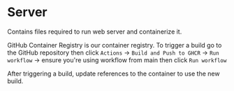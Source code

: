 
# Server

Contains files required to run web server and containerize it.

GitHub Container Registry is our container registry. To trigger a build go to the GitHub repository then click `Actions` -> `Build and Push to GHCR` -> `Run workflow` -> ensure you're using workflow from main then click `Run workflow`

After triggering a build, update references to the container to use the new build.